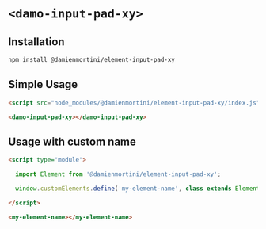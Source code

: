 # `<damo-input-pad-xy>`

## Installation

```sh
npm install @damienmortini/element-input-pad-xy
```

## Simple Usage
```html
<script src="node_modules/@damienmortini/element-input-pad-xy/index.js"></script>

<damo-input-pad-xy></damo-input-pad-xy>
```

## Usage with custom name
```html
<script type="module">

  import Element from '@damienmortini/element-input-pad-xy';

  window.customElements.define('my-element-name', class extends Element { });

</script>

<my-element-name></my-element-name>
```